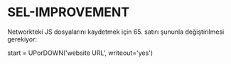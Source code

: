 # SEL-IMPROVEMENT

Networkteki JS dosyalarını kaydetmek için 65. satırı şununla değiştirilmesi gerekiyor:

start = UPorDOWN('website URL', writeout='yes')
